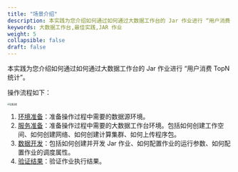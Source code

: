 ```yaml
---
title: "场景介绍"
description: 本实践为您介绍如何通过如何通过大数据工作台的 Jar 作业进行 “用户消费 TopN 统计”。
keywords: 大数据工作台,最佳实践,JAR 作业
weight: 5
collapsible: false
draft: false
---
```


本实践为您介绍如何通过如何通过大数据工作台的 Jar 作业进行 “用户消费 TopN 统计”。

操作流程如下：

<img src="/bigdata/dataomnis/_images/process_practice02.png" alt="实践流程" style="zoom:30%;" />

1. [环境准备](../prepare01)：准备操作过程中需要的数据源环境。
2. [服务准备](../prepare02)：准备操作过程中需要的大数据工作台环境。包括如何创建工作空间、如何创建网络、如何创建计算集群、如何上传程序包。
3. [数据开发](../data_process)：包括如何创建并开发 Jar 作业、如何配置作业的运行参数、如何配置作业的调度属性。
4. [验证结果](../verify)：验证作业执行结果。